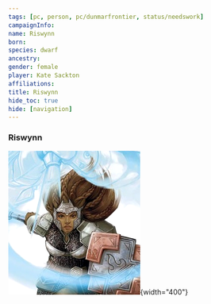 ```yaml
---
tags: [pc, person, pc/dunmarfrontier, status/needswork]
campaignInfo:
name: Riswynn
born:
species: dwarf
ancestry:
gender: female
player: Kate Sackton
affiliations:
title: Riswynn
hide_toc: true
hide: [navigation]
---
```

### Riswynn

![Riswynn](../../../assets/riswynn.png){width="400"}